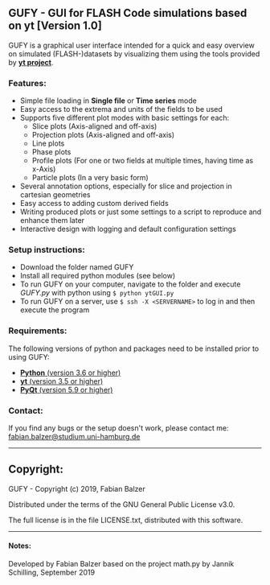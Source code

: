 ﻿## GUFY - GUI for FLASH Code simulations based on yt [Version 1.0]
GUFY is a graphical user interface intended for a quick and easy overview on simulated (FLASH-)datasets
by visualizing them using the tools provided by [**yt project**](https://yt-project.org/).

### Features:
* Simple file loading in **Single file** or **Time series** mode
* Easy access to the extrema and units of the fields to be used
* Supports five different plot modes with basic settings for each:
  * Slice plots (Axis-aligned and off-axis)
  * Projection plots (Axis-aligned and off-axis)
  * Line plots
  * Phase plots
  * Profile plots (For one or two fields at multiple times, having time as x-Axis)
  * Particle plots (In a very basic form)
* Several annotation options, especially for slice and projection in cartesian geometries
* Easy access to adding custom derived fields
* Writing produced plots or just some settings to a script to reproduce and enhance them later
* Interactive design with logging and default configuration settings

### Setup instructions:
- Download the folder named GUFY
- Install all required python modules (see below)
- To run GUFY on your computer, navigate to the folder and execute _GUFY.py_ with python using
`$ python ytGUI.py `
- To run GUFY on a server, use
`$ ssh -X <SERVERNAME>`
  to log in and then execute the program

### Requirements:
The following versions of python and packages need to be installed prior to using GUFY:
- [**Python** (version 3.6 or higher)](https://www.python.org/downloads/)
- [**yt** (version 3.5 or higher)](https://yt-project.org/doc/installing.html)
- [**PyQt** (version 5.9 or higher)](https://www.riverbankcomputing.com/software/pyqt/download5)

### Contact:
If you find any bugs or the setup doesn't work, please contact me: fabian.balzer@studium.uni-hamburg.de

---

## Copyright:
GUFY - Copyright (c) 2019, Fabian Balzer

Distributed under the terms of the GNU General Public License v3.0.

The full license is in the file LICENSE.txt, distributed with this software.

---

#### Notes:
Developed by Fabian Balzer based on the project math.py by Jannik Schilling, September 2019